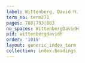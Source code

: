 ```yaml
---
label: Wittenberg, David H.
term_no: term271
pages: 780|793|803
no_spaces: WittenbergDavidH
pid: wittenbergdavidh
order: '1019'
layout: generic_index_term
collection: index-headings
---
```


